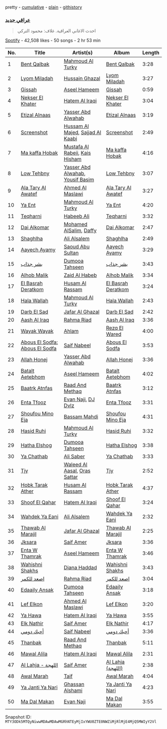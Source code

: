 pretty - [cumulative](/playlists/cumulative/37i9dQZF1DWVSIz2AGspV4.md) - [plain](/playlists/plain/37i9dQZF1DWVSIz2AGspV4) - [githistory](https://github.githistory.xyz/mackorone/spotify-playlist-archive/blob/main/playlists/plain/37i9dQZF1DWVSIz2AGspV4)

### [عراقي جديد](https://open.spotify.com/playlist/37i9dQZF1DWVSIz2AGspV4)

> احدث الاغاني العراقية\. غلاف: محمود التركي

[Spotify](https://open.spotify.com/user/spotify) - 42,508 likes - 50 songs - 2 hr 53 min

| No. | Title | Artist(s) | Album | Length |
|---|---|---|---|---|
| 1 | [Bent Qalbak](https://open.spotify.com/track/35jlqZFszcA1otazUjkzXL) | [Mahmoud Al Turky](https://open.spotify.com/artist/1GVRoyErxhZGdvmOKGO7W7) | [Bent Qalbak](https://open.spotify.com/album/0cPHtDdJjrWNFHIO4yJOMi) | 3:28 |
| 2 | [Lyom Miladah](https://open.spotify.com/track/5e1VvU8X3MSt5iscjfM68p) | [Hussain Ghazal](https://open.spotify.com/artist/1dbZLkKMOFCuCouMiGfXXF) | [Lyom Miladah](https://open.spotify.com/album/51ejcp69a3cb5vFLhgrDMz) | 3:27 |
| 3 | [Gissah](https://open.spotify.com/track/6i7tFmWmfP0Un7nPIkSpaY) | [Aseel Hameem](https://open.spotify.com/artist/10bqdRYq6Ha83UeU77iXAo) | [Gissah](https://open.spotify.com/album/2mWcaTK4MDGlSDrvOnPy9x) | 0:59 |
| 4 | [Nekser El Khater](https://open.spotify.com/track/2vnApSgg3vhyzjbcxcww2h) | [Hatem Al Iraqi](https://open.spotify.com/artist/0yLMdeDY9aaF6R5V8EO99D) | [Nekser El Khater](https://open.spotify.com/album/1Hy6wVNw1CHqgvm0BKKfjc) | 3:04 |
| 5 | [Etizal Alnaas](https://open.spotify.com/track/423jRyo6H9vDd9NJc8B2D2) | [Yasser Abd Alwahab](https://open.spotify.com/artist/6257KWddv5693NK51w7iXa) | [Etizal Alnaas](https://open.spotify.com/album/3Oy24FjGx4jLtJkJrVWPNz) | 3:19 |
| 6 | [Screenshot](https://open.spotify.com/track/7p5KOUo1Z3p4523IXuC8od) | [Hussam Al Majed](https://open.spotify.com/artist/1vR9BAtUE91PkAXpO8UOi0), [Sajjad Al Kaabi](https://open.spotify.com/artist/0dCw2zbfudQRX8T1LhJDov) | [Screenshot](https://open.spotify.com/album/4kfU56vhxuRSVNvc9NiS7Q) | 2:49 |
| 7 | [Ma kaffa Hobak](https://open.spotify.com/track/6d0yHHvEWfPtzvxbFqcZKR) | [Mustafa Al Rabeii](https://open.spotify.com/artist/0jqaRKpjya9UYjDMK6Bg0j), [Kais Hisham](https://open.spotify.com/artist/5NoDkAWBJIHHBhq2iBtmcn) | [Ma kaffa Hobak](https://open.spotify.com/album/1uty8SUxaddEWCYY1UmYGC) | 4:16 |
| 8 | [Low Tehbny](https://open.spotify.com/track/1Qv14GgwC8DOg3w5IlXz2V) | [Yasser Abd Alwahab](https://open.spotify.com/artist/6257KWddv5693NK51w7iXa), [Yousif Basim](https://open.spotify.com/artist/48gGrQgctA3maCIN6xRNTd) | [Low Tehbny](https://open.spotify.com/album/26QmCBzT5VngDgCFEmuAb1) | 3:07 |
| 9 | [Ala Tary Al Awatef](https://open.spotify.com/track/0QzIZuiK93NdsMzR1L1mrj) | [Ahmed Al Maslawi](https://open.spotify.com/artist/00VUV8R7oHc6FSLFyNmwFa) | [Ala Tary Al Awatef](https://open.spotify.com/album/5gzN1IZvfYtbtJ1Pk7BGOF) | 3:27 |
| 10 | [Ya Ent](https://open.spotify.com/track/7KjwVP7HQbHCt42ml1NjWP) | [Mahmoud Al Turky](https://open.spotify.com/artist/1GVRoyErxhZGdvmOKGO7W7) | [Ya Ent](https://open.spotify.com/album/6vZNmpt7CUyheZUN0UT8Jt) | 4:20 |
| 11 | [Teqharni](https://open.spotify.com/track/4h9CNuscmTV86HN8tSHvqL) | [Habeeb Ali](https://open.spotify.com/artist/7KArBbdJ0GLtkEM3LUv1Fj) | [Teqharni](https://open.spotify.com/album/4uFC4ZwPpCvWn6N1g4CNk9) | 3:32 |
| 12 | [Dai Alkomar](https://open.spotify.com/track/48gQ8RYW4HRkmzLRwnNxsC) | [Mohamed AlSalim](https://open.spotify.com/artist/5Zkp6UaHTafGRXROGj6W0S), [Daffy](https://open.spotify.com/artist/1riWTPKcSkoy6FkEqs1ohC) | [Dai Alkomar](https://open.spotify.com/album/2FV4sjYYhZd8RfVL4QwyFB) | 2:47 |
| 13 | [Shaghlha](https://open.spotify.com/track/7K394fQv4B1E8HR2zM4tHL) | [Ali Alsalem](https://open.spotify.com/artist/1YH6doLlnZd6Vjd4ylnBjP) | [Shaghlha](https://open.spotify.com/album/0Pb0ZSWOhv8C7MwKFqOj4z) | 2:49 |
| 14 | [Aayech Ayamy](https://open.spotify.com/track/7maMefhoGVAwyvvt68oCu6) | [Saoud Abu Sultan](https://open.spotify.com/artist/7iAGe2R8bmGpcepwjDvCuH) | [Aayech Ayamy](https://open.spotify.com/album/342b6F79HuFY0WoJYlRXK0) | 3:29 |
| 15 | [بشر جذاب](https://open.spotify.com/track/2suDDctIHTYB0kST9Fr2B9) | [Dumooa Tahseen](https://open.spotify.com/artist/0453pwQTyMdU2a66fCFaUQ) | [بشر جذاب](https://open.spotify.com/album/7bJUnmJQsDKjOEICBZXzBy) | 3:43 |
| 16 | [Alhob Malik](https://open.spotify.com/track/3WgxnFv3nAsCdFaiRUdKbR) | [Zaid Al Habeb](https://open.spotify.com/artist/1fIXYnOvlxESOGPL3l10YK) | [Alhob Malik](https://open.spotify.com/album/1isYU8e5FwVDnqgxF1Sx0o) | 3:34 |
| 17 | [El Basrah Deratkom](https://open.spotify.com/track/70oDODFvWgXmG0xkkMPAvh) | [Husam Al Rassam](https://open.spotify.com/artist/4WSDfufVR7neAAJngREPth) | [El Basrah Deratkom](https://open.spotify.com/album/1dXkaX93cYXNKfk0NfoHpw) | 3:24 |
| 18 | [Hala Wallah](https://open.spotify.com/track/0CW5JdaXMKgZP0KUJ4fNt2) | [Mahmoud Al Turky](https://open.spotify.com/artist/1GVRoyErxhZGdvmOKGO7W7) | [Hala Wallah](https://open.spotify.com/album/2rIpKtnFsrlLunNFcHIO4f) | 2:43 |
| 19 | [Darb El Sad](https://open.spotify.com/track/3hx65WepvPot9JCOS6v7dx) | [Jafar Al Ghazal](https://open.spotify.com/artist/33FJbhlNRNQIBQdlSF91sr) | [Darb El Sad](https://open.spotify.com/album/2HxDgePGbP8ROQzJ2FibIw) | 2:42 |
| 20 | [Aash Al Iraq](https://open.spotify.com/track/053ueKG1li1W9dPxKPwcFp) | [Rahma Riad](https://open.spotify.com/artist/1JrJQz0AlGYbLxBnOEWfLx) | [Aash Al Iraq](https://open.spotify.com/album/23Y7MnkwtRpyeENSYl0roa) | 3:36 |
| 21 | [Wayak Wayak](https://open.spotify.com/track/4yMY3INVgDXfDUIRuuIMRC) | [Ahlam](https://open.spotify.com/artist/5BOaFDetB6x3cYQuyrwZhd) | [Rezq El Wared](https://open.spotify.com/album/3URkpUufiqInzAGBhFn9Az) | 4:00 |
| 22 | [Abous El Sodfa: Abous El Sodfa](https://open.spotify.com/track/5DGQSn4bSDfXpBBP9LhDya) | [Saif Nabeel](https://open.spotify.com/artist/2i8aIAYY0wCKbFYWiihztK) | [Abous El Sodfa](https://open.spotify.com/album/3M2Q05YLGxIUPHVVet0dMX) | 3:53 |
| 23 | [Allah Honej](https://open.spotify.com/track/4NjgpqzC3K5e93GIXgOnk9) | [Yasser Abd Alwahab](https://open.spotify.com/artist/6257KWddv5693NK51w7iXa) | [Allah Honej](https://open.spotify.com/album/4jjIGbKOJrpXMylxaDZDnw) | 3:36 |
| 24 | [Batalt Aetebhom](https://open.spotify.com/track/6vOwgQuNb1LTfaT6sm4ePO) | [Aseel Hameem](https://open.spotify.com/artist/10bqdRYq6Ha83UeU77iXAo) | [Batalt Aetebhom](https://open.spotify.com/album/6njjYy9ymLa3HufH4WYV1z) | 4:02 |
| 25 | [Baatrk Atnfas](https://open.spotify.com/track/2vKRNP5PHsHTa8deqEVLTe) | [Raad And Methaq](https://open.spotify.com/artist/2TS6Y2HXkANqlIC7ZNi5zq) | [Baatrk Atnfas](https://open.spotify.com/album/0q5kruQKz4fQDyXp1rqyHm) | 3:12 |
| 26 | [Enta Tfooz](https://open.spotify.com/track/1C25BZZEYagX26ImIPWnGV) | [Evan Naji](https://open.spotify.com/artist/2zgE2v3Zdc8CCFqATOA08Q), [DJ Dvlz](https://open.spotify.com/artist/5J0Es2qO9wTUsTmgLeeQZg) | [Enta Tfooz](https://open.spotify.com/album/7uW1QLJXNbraTZc8cz22XY) | 3:31 |
| 27 | [Shoufou Mino Eja](https://open.spotify.com/track/15Dp9MVbqZ29MsvWv5aBpx) | [Bassam Mahdi](https://open.spotify.com/artist/3n6hTwcg7nmNCmHl1sHeCO) | [Shoufou Mino Eja](https://open.spotify.com/album/1k6xcHaOEmjBt3qovQWDgQ) | 4:31 |
| 28 | [Hasid Ruhi](https://open.spotify.com/track/4iAkXgXx62xHIxgLeUxQJl) | [Mahmoud Al Turky](https://open.spotify.com/artist/1GVRoyErxhZGdvmOKGO7W7) | [Hasid Ruhi](https://open.spotify.com/album/5pwWK0rAarPm3OBcg86Qzv) | 3:32 |
| 29 | [Hatha Elshog](https://open.spotify.com/track/1lUCqzlZvfi2aFS5EZMwJb) | [Dumooa Tahseen](https://open.spotify.com/artist/0453pwQTyMdU2a66fCFaUQ) | [Hatha Elshog](https://open.spotify.com/album/26MNNiLNBmJ51vGRYuX9Df) | 3:38 |
| 30 | [Ya Chathab](https://open.spotify.com/track/6Ag4Und6NcTdnQvNMtbDN6) | [Ali Saber](https://open.spotify.com/artist/6kNbn4f4j3Uhd79CGCmcFK) | [Ya Chathab](https://open.spotify.com/album/3gWuYCrnOz2TI5Id6rR5mb) | 3:33 |
| 31 | [Tjy](https://open.spotify.com/track/0MUtxXORQKtmG4uV2v7hJ0) | [Waleed Al Aasal](https://open.spotify.com/artist/6kTNe99aqGfMsQDJjvpd7g), [Oras Sattar](https://open.spotify.com/artist/7CZtgfwlF64ys2ilQfhrkT) | [Tjy](https://open.spotify.com/album/0Dn0iMxW58HAEnmxXPG64q) | 2:52 |
| 32 | [Hobk Tarak Ather](https://open.spotify.com/track/3087i1xlpg2i1g77CSosnE) | [Husam Al Rassam](https://open.spotify.com/artist/4WSDfufVR7neAAJngREPth) | [Hobk Tarak Ather](https://open.spotify.com/album/7ttYNCLKQnEcTQOuSr4hhF) | 4:37 |
| 33 | [Shoof El Qahar](https://open.spotify.com/track/0A1TN1veorX1HdN4G0Coal) | [Hatem Al Iraqi](https://open.spotify.com/artist/0yLMdeDY9aaF6R5V8EO99D) | [Shoof El Qahar](https://open.spotify.com/album/3TJMe97n0hfRVGuMsKPEQw) | 3:24 |
| 34 | [Wahdek Ya Eani](https://open.spotify.com/track/7FJ5peqeu1dUXMXi0d9ntB) | [Ali Alsalem](https://open.spotify.com/artist/1YH6doLlnZd6Vjd4ylnBjP) | [Wahdek Ya Eani](https://open.spotify.com/album/3JJKAeLguFFnEVYMbS64hr) | 2:32 |
| 35 | [Thawab Al Marajil](https://open.spotify.com/track/562C7AOXcdWOSbjKosv0Jy) | [Jafar Al Ghazal](https://open.spotify.com/artist/33FJbhlNRNQIBQdlSF91sr) | [Thawab Al Marajil](https://open.spotify.com/album/336eJsYiToritUo974G0wr) | 2:25 |
| 36 | [Jksara](https://open.spotify.com/track/4XAOZnXuPOGJ8MG0OdrMWt) | [Saif Amer](https://open.spotify.com/artist/748f0zL5X2KNapx8K93SUq) | [Jksara](https://open.spotify.com/album/3bSe4AzGwBDXR2X9R3lt0g) | 3:36 |
| 37 | [Enta W Thamrak](https://open.spotify.com/track/14x0OIi2vtEr4ElXWTgNM4) | [Aseel Hameem](https://open.spotify.com/artist/10bqdRYq6Ha83UeU77iXAo) | [Enta W Thamrak](https://open.spotify.com/album/7AjsDQughvx6uMOpPW3d3z) | 3:46 |
| 38 | [Wahishni Shakhs](https://open.spotify.com/track/1ZIhUK12wFNkluBOn5xL1A) | [Diana Haddad](https://open.spotify.com/artist/6EtB4NuwPezzxaGqHHU7C2) | [Wahishni Shakhs](https://open.spotify.com/album/29YDoB2HipVG669Qo2Blsm) | 3:43 |
| 39 | [اصعد للكمر](https://open.spotify.com/track/6ZKcyeppoycSkUn2FNPco2) | [Rahma Riad](https://open.spotify.com/artist/1JrJQz0AlGYbLxBnOEWfLx) | [اصعد للكمر](https://open.spotify.com/album/4IpLAgv5vUkUT9yX2LK3QA) | 3:04 |
| 40 | [Edaaily Ansak](https://open.spotify.com/track/0DpLsWfTP35x7Qyoxm1zNx) | [Dumooa Tahseen](https://open.spotify.com/artist/0453pwQTyMdU2a66fCFaUQ) | [Edaaily Ansak](https://open.spotify.com/album/75T5jMz1R3llv8P8SVXC9q) | 3:18 |
| 41 | [Lef Elkon](https://open.spotify.com/track/5Rzq5P1v9xDfPc5jTOieAM) | [Ahmed Al Maslawi](https://open.spotify.com/artist/00VUV8R7oHc6FSLFyNmwFa) | [Lef Elkon](https://open.spotify.com/album/1y0OCBu84DwxC6Ba3toGRA) | 3:20 |
| 42 | [Ya Hawa](https://open.spotify.com/track/2vAAElgBqn7Zg4RE8ILTnb) | [Hatem Al Iraqi](https://open.spotify.com/artist/0yLMdeDY9aaF6R5V8EO99D) | [Ya Hawa](https://open.spotify.com/album/1Sa0mPHew4z0Ukl3UkDuzi) | 3:55 |
| 43 | [Elk Nathir](https://open.spotify.com/track/0wgEd2trLis21up4IPj6hs) | [Saif Amer](https://open.spotify.com/artist/748f0zL5X2KNapx8K93SUq) | [Elk Nathir](https://open.spotify.com/album/4Tg7ogpzAMwVlVhrOPhVBx) | 4:17 |
| 44 | [أحبك دومي](https://open.spotify.com/track/6ifzqwDP0Fnsz4uhHB8k2c) | [Saif Nabeel](https://open.spotify.com/artist/2i8aIAYY0wCKbFYWiihztK) | [أحبك دومي](https://open.spotify.com/album/0800c1fgGe68F8wHAKU56W) | 3:36 |
| 45 | [Thanbak](https://open.spotify.com/track/0FOPyub9jFXCT23dJPU4Z9) | [Raad And Methaq](https://open.spotify.com/artist/2TS6Y2HXkANqlIC7ZNi5zq) | [Thanbak](https://open.spotify.com/album/4YCMXvlPMKqgI1w2f0sHuV) | 5:11 |
| 46 | [Mawal Alila](https://open.spotify.com/track/0VS8KoZU9eJlEbrAdmd93a) | [Hatem Al Iraqi](https://open.spotify.com/artist/0yLMdeDY9aaF6R5V8EO99D) | [Mawal Alila](https://open.spotify.com/album/4KwlxCgjLklIgoWVZY0zoz) | 2:31 |
| 47 | [Al Lahja \- اللهجة](https://open.spotify.com/track/6YlUqBfdYjfAIOD56lqR26) | [Saif Amer](https://open.spotify.com/artist/748f0zL5X2KNapx8K93SUq) | [Al Lahja \(اللهجة\)](https://open.spotify.com/album/3V0G68ATxV8w7Zs5eOKEqi) | 2:38 |
| 48 | [Awal Marah](https://open.spotify.com/track/5xcZqcy77FOa8qL8AVLZfv) | [Taif](https://open.spotify.com/artist/66XWRsuL9rNfq5CFoOCTLC) | [Awal Marah](https://open.spotify.com/album/67fv0fvX3nzAnBHCZJNqqa) | 4:04 |
| 49 | [Ya Janti Ya Nari](https://open.spotify.com/track/5qtAaqobu4NUGsnBA1Hlx1) | [Ghassan Alshami](https://open.spotify.com/artist/0qguH6YJEX8iRuHjjb98sC) | [Ya Janti Ya Nari](https://open.spotify.com/album/3cgzsdNLX4ijTwPXZZ3fMp) | 4:23 |
| 50 | [Ma Dal Makan](https://open.spotify.com/track/706ybZpgqWUWxf0lpwPkpG) | [Evan Naji](https://open.spotify.com/artist/2zgE2v3Zdc8CCFqATOA08Q) | [Ma Dal Makan](https://open.spotify.com/album/6BOjZpXEsOOutRTEG0BYWT) | 3:55 |

Snapshot ID: `MTY3ODk5MTQyNiwwMDAwMDAwMGRhNTEyMjIxYWU0ZTE0NWZiMjRlMjE4MjQ5MWIyY2Vl`
